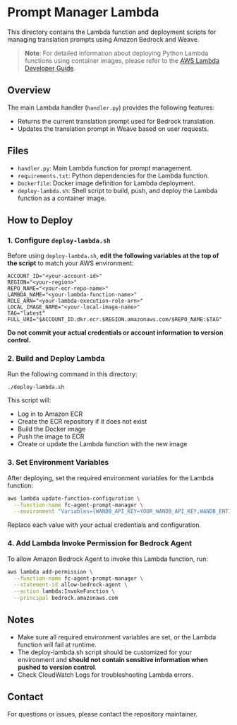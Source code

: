 # Prompt Manager Lambda

This directory contains the Lambda function and deployment scripts for managing translation prompts using Amazon Bedrock and Weave.

> **Note**: For detailed information about deploying Python Lambda functions using container images, please refer to the [AWS Lambda Developer Guide](https://docs.aws.amazon.com/lambda/latest/dg/python-image.html).

## Overview

The main Lambda handler (`handler.py`) provides the following features:
- Returns the current translation prompt used for Bedrock translation.
- Updates the translation prompt in Weave based on user requests.


## Files

- `handler.py`: Main Lambda function for prompt management.
- `requirements.txt`: Python dependencies for the Lambda function.
- `Dockerfile`: Docker image definition for Lambda deployment.
- `deploy-lambda.sh`: Shell script to build, push, and deploy the Lambda function as a container image.

## How to Deploy

### 1. Configure `deploy-lambda.sh`
Before using `deploy-lambda.sh`, **edit the following variables at the top of the script** to match your AWS environment:

```
ACCOUNT_ID="<your-account-id>"
REGION="<your-region>"
REPO_NAME="<your-ecr-repo-name>"
LAMBDA_NAME="<your-lambda-function-name>"
ROLE_ARN="<your-lambda-execution-role-arn>"
LOCAL_IMAGE_NAME="<your-local-image-name>"
TAG="latest"
FULL_URI="$ACCOUNT_ID.dkr.ecr.$REGION.amazonaws.com/$REPO_NAME:$TAG"
```
**Do not commit your actual credentials or account information to version control.**

### 2. Build and Deploy Lambda
Run the following command in this directory:

```sh
./deploy-lambda.sh
```

This script will:
- Log in to Amazon ECR
- Create the ECR repository if it does not exist
- Build the Docker image
- Push the image to ECR
- Create or update the Lambda function with the new image

### 3. Set Environment Variables
After deploying, set the required environment variables for the Lambda function:

```sh
aws lambda update-function-configuration \
  --function-name fc-agent-prompt-manager \
  --environment "Variables={WANDB_API_KEY=YOUR_WANDB_API_KEY,WANDB_ENTITY=YOUR_WANDB_ENTITY,WANDB_PROJECT=YOUR_WANDB_PROJECT}"
```
Replace each value with your actual credentials and configuration.

### 4. Add Lambda Invoke Permission for Bedrock Agent
To allow Amazon Bedrock Agent to invoke this Lambda function, run:

```sh
aws lambda add-permission \
  --function-name fc-agent-prompt-manager \
  --statement-id allow-bedrock-agent \
  --action lambda:InvokeFunction \
  --principal bedrock.amazonaws.com
```

## Notes
- Make sure all required environment variables are set, or the Lambda function will fail at runtime.
- The deploy-lambda.sh script should be customized for your environment and **should not contain sensitive information when pushed to version control**.
- Check CloudWatch Logs for troubleshooting Lambda errors.

## Contact
For questions or issues, please contact the repository maintainer. 